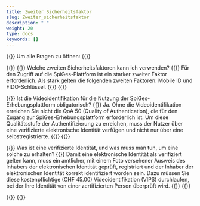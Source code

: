 ```yaml
---
title: Zweiter Sicherheitsfaktor 
slug: Zweiter_sicherheitsfaktor 
description: " "
weight: 20
type: docs
keywords: []
---
```


{{<faqBlock>}}
Um alle Fragen zu öffnen: {{<collapsibleGroupCommand groupId="Zweiter_sicherheitsfaktor">}}

{{<numberedList>}}
{{<listItem>}}
Welche zweiten Sicherheitsfaktoren kann ich verwenden?
{{<collapsibleBlock groupId="Zweiter_sicherheitsfaktor">}}
Für den Zugriff auf die SpiGes-Plattform ist ein starker zweiter Faktor erforderlich. Als stark gelten die folgenden zweiten Faktoren: Mobile ID und FIDO-Schlüssel.
{{</collapsibleBlock>}}
{{</listItem>}}

{{<listItem>}}
Ist die Videoidentifikation für die Nutzung der SpiGes-Erhebungsplattform obligatorisch?
{{<collapsibleBlock groupId="Zweiter_sicherheitsfaktor">}}
Ja. Ohne die Videoidentifikation erreichen Sie nicht die QoA 50 (Quality of Authentication), die für den Zugang zur SpiGes-Erhebungsplattform erforderlich ist. Um diese Qualitätsstufe der Authentifizierung zu erreichen, muss der Nutzer über eine verifizierte elektronische Identität verfügen und nicht nur über eine selbstregistrierte.
{{</collapsibleBlock>}}
{{</listItem>}}

{{<listItem>}}
Was ist eine verifizierte Identität, und was muss man tun, um eine solche zu erhalten?
{{<collapsibleBlock groupId="Zweiter_sicherheitsfaktor">}}
Damit eine elektronische Identität als verifiziert gelten kann, muss ein amtlicher, mit einem Foto versehener Ausweis des Inhabers der elektronischen Identität geprüft, registriert und der Inhaber der elektronischen Identität korrekt identifiziert worden sein. Dazu müssen Sie diese kostenpflichtige (CHF 45.00) Videoidentifikation (VIPS) durchlaufen, bei der Ihre Identität von einer zertifizierten Person überprüft wird.
{{</collapsibleBlock>}}
{{</listItem>}}

{{</numberedList>}}
{{</faqBlock>}}